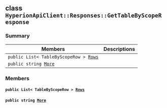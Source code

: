 ## class `HyperionApiClient::Responses::GetTableByScopeResponse` 

### Summary

 Members                        | Descriptions                                
--------------------------------|---------------------------------------------
`public List< TableByScopeRow > `[`Rows`](#class_hyperion_api_client_1_1_responses_1_1_get_table_by_scope_response_1afc62beaa8f7e112d3704ec7421d5bbbb) | 
`public string `[`More`](#class_hyperion_api_client_1_1_responses_1_1_get_table_by_scope_response_1ab34f8feb6f38bcfa89c149df3a77bee7) | 

### Members

#### `public List< TableByScopeRow > `[`Rows`](#class_hyperion_api_client_1_1_responses_1_1_get_table_by_scope_response_1afc62beaa8f7e112d3704ec7421d5bbbb) 

#### `public string `[`More`](#class_hyperion_api_client_1_1_responses_1_1_get_table_by_scope_response_1ab34f8feb6f38bcfa89c149df3a77bee7) 

